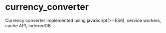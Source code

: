 # currency_converter
Currency converter implemented using javaScript(>=ES6), service workers, cache API, indexedDB
